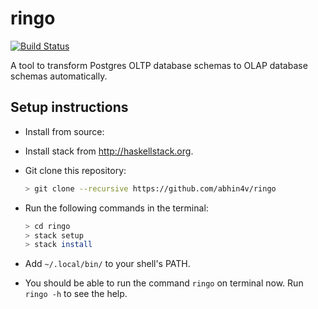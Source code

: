 # ringo
 [![Build Status](https://travis-ci.org/abhin4v/ringo.svg?branch=master)](https://travis-ci.org/abhin4v/ringo)

 A tool to transform Postgres OLTP database schemas to OLAP database schemas automatically.
 
## Setup instructions
- Install from source:
 - Install stack from http://haskellstack.org.
 - Git clone this repository:
 
   ```sh
   > git clone --recursive https://github.com/abhin4v/ringo
   ```
 - Run the following commands in the terminal:
 
   ```sh
   > cd ringo
   > stack setup
   > stack install
   ```
 - Add `~/.local/bin/` to your shell's PATH.
 - You should be able to run the command `ringo` on terminal now. Run `ringo -h` to see the help.
